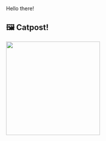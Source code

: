 Hello there!



## 🖼️ Catpost!

<sub>
    <img src="https://cdn2.thecatapi.com/images/MjD7RJKFV.jpg" height="256">
</sub>


